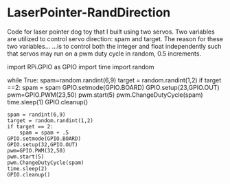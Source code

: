 # LaserPointer-RandDirection
Code for laser pointer dog toy that I built using two servos.
Two variables are utilized to control servo direction: spam and target.  The reason for these two variables...
...is to control both the integer and float independently such that servos may run on a pwm duty cycle in random, 0.5 increments.

import RPi.GPIO as GPIO
import time
import random

while True:
    spam=random.randint(6,9)
    target = random.randint(1,2)
    if target ==2:
        spam = spam
    GPIO.setmode(GPIO.BOARD)
    GPIO.setup(23,GPIO.OUT)
    pwm=GPIO.PWM(23,50)
    pwm.start(5)
    pwm.ChangeDutyCycle(spam)
    time.sleep(1)
    GPIO.cleanup()

    spam = randint(6,9)
    target = random.randint(1,2)
    if target == 2:
        spam = spam + .5
    GPIO.setmode(GPIO.BOARD)
    GPIO.setup(32,GPIO.OUT)
    pwm=GPIO.PWM(32,50)
    pwm.start(5)
    pwm.ChangeDutyCycle(spam)
    time.sleep(2)
    GPIO.cleanup()
